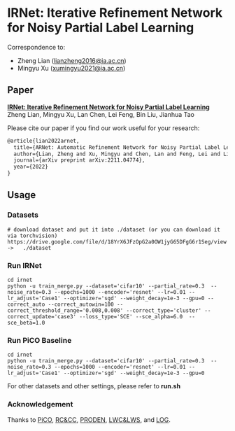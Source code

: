 # IRNet: Iterative Refinement Network for Noisy Partial Label Learning  

Correspondence to: 
  - Zheng Lian (lianzheng2016@ia.ac.cn)
  - Mingyu Xu (xumingyu2021@ia.ac.cn)

## Paper
[**IRNet: Iterative Refinement Network for Noisy Partial Label Learning**](https://arxiv.org/pdf/2211.04774.pdf)<br>
Zheng Lian, Mingyu Xu, Lan Chen, Lei Feng, Bin Liu, Jianhua Tao<br>

Please cite our paper if you find our work useful for your research:

```tex
@article{lian2022arnet,
  title={ARNet: Automatic Refinement Network for Noisy Partial Label Learning},
  author={Lian, Zheng and Xu, Mingyu and Chen, Lan and Feng, Lei and Liu, Bin and Tao, Jianhua},
  journal={arXiv preprint arXiv:2211.04774},
  year={2022}
}
```

## Usage

### Datasets

~~~~shell
# download dataset and put it into ./dataset (or you can download it via torchvision)
https://drive.google.com/file/d/18YrX6JFzOpG2a0OW1jyG65DFgG6r1Seg/view   ->   ./dataset
~~~~



### Run IRNet

~~~~shell
cd irnet
python -u train_merge.py --dataset='cifar10' --partial_rate=0.3  --noise_rate=0.3 --epochs=1000 --encoder='resnet' --lr=0.01 --lr_adjust='Case1' --optimizer='sgd' --weight_decay=1e-3 --gpu=0 --correct_auto --correct_autowin=100 --correct_threshold_range='0.008,0.008' --correct_type='cluster' --correct_update='case3' --loss_type='SCE' --sce_alpha=6.0  --sce_beta=1.0
~~~~



### Run PiCO Baseline

```shell
cd irnet
python -u train_merge.py --dataset='cifar10' --partial_rate=0.3  --noise_rate=0.3 --epochs=1000 --encoder='resnet' --lr=0.01 --lr_adjust='Case1' --optimizer='sgd' --weight_decay=1e-3 --gpu=0
```


For other datasets and other settings, please refer to **run.sh**



### Acknowledgement

Thanks to [PiCO](https://github.com/hbzju/PiCO), [RC&CC](https://lfeng-ntu.github.io/Code/RCCC.zip), [PRODEN](https://github.com/Lvcrezia77/PRODEN), [LWC&LWS](https://github.com/hongwei-wen/LW-loss-for-partial-label), and [LOG](https://lfeng-ntu.github.io/Code/LMCL.zip).
